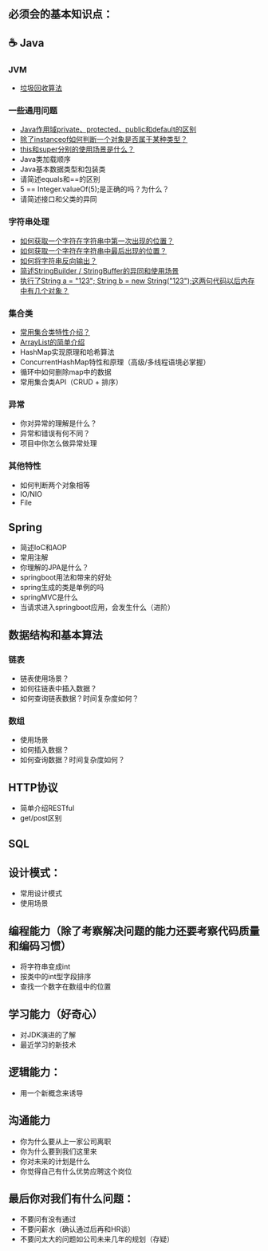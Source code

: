 必须会的基本知识点：
----
## :coffee: Java

### JVM
- [垃圾回收算法][0.1]

[0.1]: https://github.com/offeranddream/BasicKnowledge/blob/master/JVM/%E5%9E%83%E5%9C%BE%E5%9B%9E%E6%94%B6%E7%AE%97%E6%B3%95.md


### 一些通用问题
- [Java作用域private、protected、public和default的区别][1.1]
- [除了instanceof如何判断一个对象是否属于某种类型？][1.2]
- [this和super分别的使用场景是什么？][1.3]
- Java类加载顺序
- Java基本数据类型和包装类
- 请简述equals和==的区别
- 5 == Integer.valueOf(5);是正确的吗？为什么？
- 请简述接口和父类的异同

[1.1]: https://github.com/offeranddream/BasicKnowledge/blob/master/Java%E5%9F%BA%E7%A1%80/%E4%BD%9C%E7%94%A8%E5%9F%9F.md
[1.2]: https://github.com/offeranddream/BasicKnowledge/blob/master/Java%E5%9F%BA%E7%A1%80%2Finstanceof%E6%9B%BF%E4%BB%A3%E6%96%B9%E6%A1%88.md
[1.3]: https://github.com/offeranddream/BasicKnowledge/blob/master/Java%E5%9F%BA%E7%A1%80/this%E4%B8%8Esuper%E7%9A%84%E7%94%A8%E6%B3%95.md

### 字符串处理
- [如何获取一个字符在字符串中第一次出现的位置？][2.1]
- [如何获取一个字符在字符串中最后出现的位置？][2.2]
- [如何将字符串反向输出？][2.3]
- [简述StringBuilder / StringBuffer的异同和使用场景][2.4]
- [执行了String a = "123"; String b = new String("123");这两句代码以后内存中有几个对象？][2.5]

[2.1]: https://github.com/offeranddream/BasicKnowledge/blob/master/%E5%AD%97%E7%AC%A6%E4%B8%B2%E5%A4%84%E7%90%86/%E6%9F%A5%E6%89%BE%E5%AD%97%E7%AC%A6-%E7%AC%AC%E4%B8%80%E6%AC%A1%E5%87%BA%E7%8E%B0.md
[2.2]: https://github.com/offeranddream/BasicKnowledge/blob/master/%E5%AD%97%E7%AC%A6%E4%B8%B2%E5%A4%84%E7%90%86/%E6%9F%A5%E6%89%BE%E5%AD%97%E7%AC%A6-%E6%9C%80%E5%90%8E%E4%B8%80%E6%AC%A1%E5%87%BA%E7%8E%B0.md
[2.3]: https://github.com/offeranddream/BasicKnowledge/blob/master/%E5%AD%97%E7%AC%A6%E4%B8%B2%E5%A4%84%E7%90%86/%E5%8F%8D%E8%BD%AC%E5%AD%97%E7%AC%A6%E4%B8%B2.md
[2.4]: https://github.com/offeranddream/BasicKnowledge/blob/master/%E5%AD%97%E7%AC%A6%E4%B8%B2%E5%A4%84%E7%90%86/StringBuilder%E4%B8%8EStringBuffer.md
[2.5]: https://github.com/offeranddream/BasicKnowledge/blob/master/%E5%AD%97%E7%AC%A6%E4%B8%B2%E5%A4%84%E7%90%86/StringObj.md

### 集合类
- [常用集合类特性介绍？][3.1]
- [ArrayList的简单介绍][3.2]
- HashMap实现原理和哈希算法
- ConcurrentHashMap特性和原理（高级/多线程语境必掌握）
- 循环中如何删除map中的数据
- 常用集合类API（CRUD + 排序）

[3.1]: https://github.com/offeranddream/BasicKnowledge/blob/master/%E9%9B%86%E5%90%88%E7%B1%BB/%E5%B8%B8%E7%94%A8%E9%9B%86%E5%90%88%E7%B1%BB%E7%89%B9%E6%80%A7%E4%BB%8B%E7%BB%8D.md
[3.2]:https://github.com/offeranddream/BasicKnowledge/blob/master/%E9%9B%86%E5%90%88%E7%B1%BB/ArrayList.md

### 异常
- 你对异常的理解是什么？
- 异常和错误有何不同？
- 项目中你怎么做异常处理

### 其他特性
- 如何判断两个对象相等
- IO/NIO
- File

## Spring
- 简述IoC和AOP
- 常用注解
- 你理解的JPA是什么？
- springboot用法和带来的好处
- spring生成的类是单例的吗
- springMVC是什么
- 当请求进入springboot应用，会发生什么（进阶）

## 数据结构和基本算法

### 链表
- 链表使用场景？
- 如何往链表中插入数据？
- 如何查询链表数据？时间复杂度如何？

### 数组
- 使用场景
- 如何插入数据？
- 如何查询数据？时间复杂度如何？

## HTTP协议

- 简单介绍RESTful
- get/post区别

## SQL

## 设计模式：
- 常用设计模式
- 使用场景

## 编程能力（除了考察解决问题的能力还要考察代码质量和编码习惯）
- 将字符串变成int
- 按类中的int型字段排序
- 查找一个数字在数组中的位置
	
## 学习能力（好奇心）
- 对JDK演进的了解
- 最近学习的新技术
	
## 逻辑能力：
- 用一个新概念来诱导
	
## 沟通能力
- 你为什么要从上一家公司离职
- 你为什么要到我们这里来
- 你对未来的计划是什么
- 你觉得自己有什么优势应聘这个岗位
	
## 最后你对我们有什么问题：
- 不要问有没有通过
- 不要问薪水（确认通过后再和HR谈）
- 不要问太大的问题如公司未来几年的规划（存疑）
